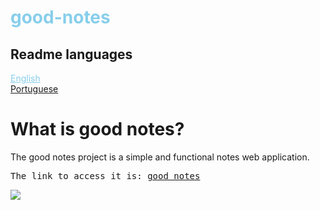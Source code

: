 <div>
  <h1 style="color: skyblue;">good-notes</h1>
</div>

<div>
  <h2>Readme languages</h2>
  <div>
    <a href="#" style="cursor: pointer; color: skyblue;">English</a>
  </div>
  <div>
    <a href="#" >Portuguese</a>
  </div>
</div>

<div>
  <h1>What is good notes?</h1>
  <p>
    The good notes project is a simple and functional notes web application.
  </p>
  <pre>The link to access it is: <a href="https://good-notes-app.herokuapp.com">good notes</a></pre>
</div>

<img src="https://user-images.githubusercontent.com/81722068/179663448-29abe138-01c8-48fd-bbe9-d1183490db6b.png" />
